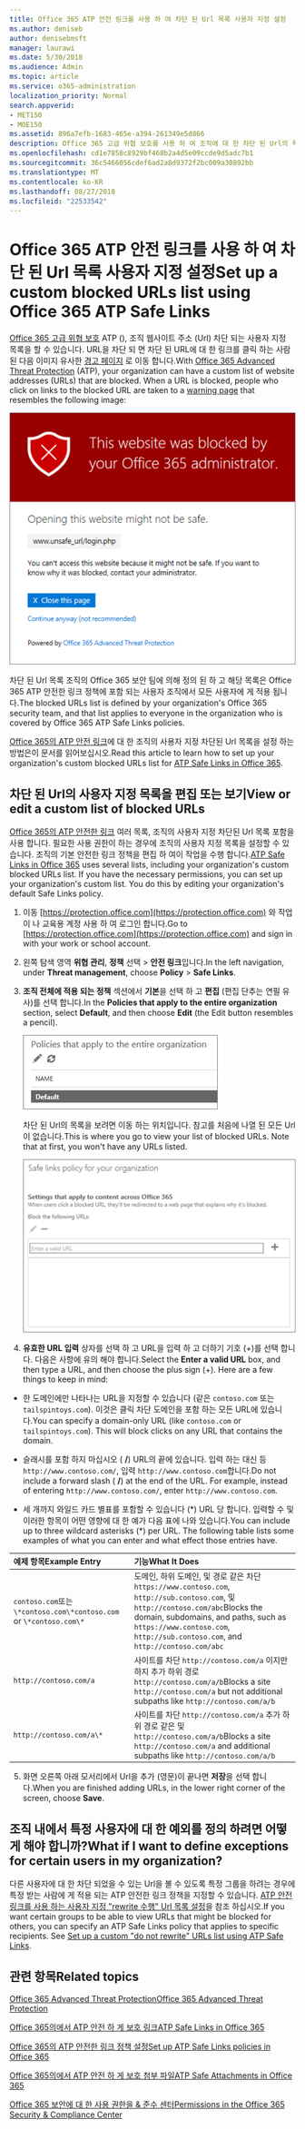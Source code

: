 ```yaml
---
title: Office 365 ATP 안전 링크를 사용 하 여 차단 된 Url 목록 사용자 지정 설정
ms.author: deniseb
author: denisebmsft
manager: laurawi
ms.date: 5/30/2018
ms.audience: Admin
ms.topic: article
ms.service: o365-administration
localization_priority: Normal
search.appverid:
- MET150
- MOE150
ms.assetid: 896a7efb-1683-465e-a394-261349e5d866
description: Office 365 고급 위협 보호를 사용 하 여 조직에 대 한 차단 된 Url의 목록을 설정 하는 방법을 알아보려면이 문서를 읽어보십시오. 차단 된 Url ATP 안전한 링크 정책에 따라 Office 문서 및 전자 메일 메시지에 적용 됩니다.
ms.openlocfilehash: cd1e7858c8929bf468b2a4d5e09ccde9d5adc7b1
ms.sourcegitcommit: 36c5466056cdef6ad2a8d9372f2bc009a30892bb
ms.translationtype: MT
ms.contentlocale: ko-KR
ms.lasthandoff: 08/27/2018
ms.locfileid: "22533542"
---
```

# <a name="set-up-a-custom-blocked-urls-list-using-office-365-atp-safe-links"></a><span data-ttu-id="f8823-104">Office 365 ATP 안전 링크를 사용 하 여 차단 된 Url 목록 사용자 지정 설정</span><span class="sxs-lookup"><span data-stu-id="f8823-104">Set up a custom blocked URLs list using Office 365 ATP Safe Links</span></span>

<span data-ttu-id="f8823-p102">[Office 365 고급 위협 보호](office-365-atp.md) ATP (), 조직 웹사이트 주소 (Url) 차단 되는 사용자 지정 목록을 할 수 있습니다. URL을 차단 되 면 차단 된 URL에 대 한 링크를 클릭 하는 사람 된 다음 이미지 유사한 [경고 페이지](atp-safe-links-warning-pages.md) 로 이동 합니다.</span><span class="sxs-lookup"><span data-stu-id="f8823-p102">With [Office 365 Advanced Threat Protection](office-365-atp.md) (ATP), your organization can have a custom list of website addresses (URLs) that are blocked. When a URL is blocked, people who click on links to the blocked URL are taken to a [warning page](atp-safe-links-warning-pages.md) that resembles the following image:</span></span> 
  
![이 사이트는 차단](media/6b4bda2d-a1e6-419e-8b10-588e83c3af3f.png)
  
<span data-ttu-id="f8823-108">차단 된 Url 목록 조직의 Office 365 보안 팀에 의해 정의 된 하 고 해당 목록은 Office 365 ATP 안전한 링크 정책에 포함 되는 사용자 조직에서 모든 사용자에 게 적용 됩니다.</span><span class="sxs-lookup"><span data-stu-id="f8823-108">The blocked URLs list is defined by your organization's Office 365 security team, and that list applies to everyone in the organization who is covered by Office 365 ATP Safe Links policies.</span></span> 
  
<span data-ttu-id="f8823-109">[Office 365의 ATP 안전 링크](atp-safe-links.md)에 대 한 조직의 사용자 지정 차단된 Url 목록을 설정 하는 방법은이 문서를 읽어보십시오.</span><span class="sxs-lookup"><span data-stu-id="f8823-109">Read this article to learn how to set up your organization's custom blocked URLs list for [ATP Safe Links in Office 365](atp-safe-links.md).</span></span>
  
## <a name="view-or-edit-a-custom-list-of-blocked-urls"></a><span data-ttu-id="f8823-110">차단 된 Url의 사용자 지정 목록을 편집 또는 보기</span><span class="sxs-lookup"><span data-stu-id="f8823-110">View or edit a custom list of blocked URLs</span></span>

<span data-ttu-id="f8823-p103">[Office 365의 ATP 안전한 링크](atp-safe-links.md) 여러 목록, 조직의 사용자 지정 차단된 Url 목록 포함을 사용 합니다. 필요한 사용 권한이 하는 경우에 조직의 사용자 지정 목록을 설정할 수 있습니다. 조직의 기본 안전한 링크 정책을 편집 하 여이 작업을 수행 합니다.</span><span class="sxs-lookup"><span data-stu-id="f8823-p103">[ATP Safe Links in Office 365](atp-safe-links.md) uses several lists, including your organization's custom blocked URLs list. If you have the necessary permissions, you can set up your organization's custom list. You do this by editing your organization's default Safe Links policy.</span></span>
  
1. <span data-ttu-id="f8823-114">이동 [https://protection.office.com](https://protection.office.com) 와 작업이 나 교육용 계정 사용 하 여 로그인 합니다.</span><span class="sxs-lookup"><span data-stu-id="f8823-114">Go to [https://protection.office.com](https://protection.office.com) and sign in with your work or school account.</span></span> 
    
2. <span data-ttu-id="f8823-115">왼쪽 탐색 영역 **위협 관리**, **정책** 선택 \> **안전 링크**입니다.</span><span class="sxs-lookup"><span data-stu-id="f8823-115">In the left navigation, under **Threat management**, choose **Policy** \> **Safe Links**.</span></span>
    
3. <span data-ttu-id="f8823-116">**조직 전체에 적용 되는 정책** 섹션에서 **기본**을 선택 하 고 **편집** (편집 단추는 연필 유사)를 선택 합니다.</span><span class="sxs-lookup"><span data-stu-id="f8823-116">In the **Policies that apply to the entire organization** section, select **Default**, and then choose **Edit** (the Edit button resembles a pencil).</span></span> 
    
    ![안전한 링크 보호에 대 한 기본 정책을 편집 하려면 편집을 클릭 합니다.](media/d08f9615-d947-4033-813a-d310ec2c8cca.png)
  
    <span data-ttu-id="f8823-p104">차단 된 Url의 목록을 보려면 이동 하는 위치입니다. 참고를 처음에 나열 된 모든 Url이 없습니다.</span><span class="sxs-lookup"><span data-stu-id="f8823-p104">This is where you go to view your list of blocked URLs. Note that at first, you won't have any URLs listed.</span></span>
    
    ![차단 되는 Url 목록 조직 전체에 적용 되는 안전한 링크 정책 기본에서입니다.](media/575e1449-6191-40ac-b626-030a2fd3fb11.png)
  
4. <span data-ttu-id="f8823-p105">**유효한 URL 입력** 상자를 선택 하 고 URL을 입력 하 고 더하기 기호 (+)를 선택 합니다. 다음은 사항에 유의 해야 합니다.</span><span class="sxs-lookup"><span data-stu-id="f8823-p105">Select the **Enter a valid URL** box, and then type a URL, and then choose the plus sign (+). Here are a few things to keep in mind:</span></span> 
    
  - <span data-ttu-id="f8823-p106">한 도메인에만 나타나는 URL을 지정할 수 있습니다 (같은 `contoso.com` 또는 `tailspintoys.com`). 이것은 클릭 차단 도메인을 포함 하는 모든 URL에 있습니다.</span><span class="sxs-lookup"><span data-stu-id="f8823-p106">You can specify a domain-only URL (like `contoso.com` or `tailspintoys.com`). This will block clicks on any URL that contains the domain.</span></span>
    
  - <span data-ttu-id="f8823-p107">슬래시를 포함 하지 마십시오 ( **/**) URL의 끝에 있습니다. 입력 하는 대신 등 `http://www.contoso.com/`, 입력 `http://www.contoso.com`합니다.</span><span class="sxs-lookup"><span data-stu-id="f8823-p107">Do not include a forward slash ( **/**) at the end of the URL. For example, instead of entering `http://www.contoso.com/`, enter `http://www.contoso.com`.</span></span>
    
  - <span data-ttu-id="f8823-p108">세 개까지 와일드 카드 별표를 포함할 수 있습니다 (\*) URL 당 합니다. 입력할 수 및 이러한 항목이 어떤 영향에 대 한 예가 다음 표에 나와 있습니다.</span><span class="sxs-lookup"><span data-stu-id="f8823-p108">You can include up to three wildcard asterisks (\*) per URL. The following table lists some examples of what you can enter and what effect those entries have.</span></span>
    
|<span data-ttu-id="f8823-129">**예제 항목**</span><span class="sxs-lookup"><span data-stu-id="f8823-129">**Example Entry**</span></span>|<span data-ttu-id="f8823-130">**기능**</span><span class="sxs-lookup"><span data-stu-id="f8823-130">**What It Does**</span></span>|
|:-----|:-----|
|<span data-ttu-id="f8823-131">`contoso.com`또는`\*contoso.com\*`</span><span class="sxs-lookup"><span data-stu-id="f8823-131">`contoso.com` or `\*contoso.com\*`</span></span>  <br/> |<span data-ttu-id="f8823-132">도메인, 하위 도메인, 및 경로 같은 차단 `https://www.contoso.com`, `http://sub.contoso.com`, 및`http://contoso.com/abc`</span><span class="sxs-lookup"><span data-stu-id="f8823-132">Blocks the domain, subdomains, and paths, such as `https://www.contoso.com`, `http://sub.contoso.com`, and `http://contoso.com/abc`</span></span>  <br/> |
|`http://contoso.com/a`  <br/> |<span data-ttu-id="f8823-133">사이트를 차단 `http://contoso.com/a` 이지만 하지 추가 하위 경로`http://contoso.com/a/b`</span><span class="sxs-lookup"><span data-stu-id="f8823-133">Blocks a site `http://contoso.com/a` but not additional subpaths like `http://contoso.com/a/b`</span></span>  <br/> |
|`http://contoso.com/a\*`  <br/> |<span data-ttu-id="f8823-134">사이트를 차단 `http://contoso.com/a` 추가 하위 경로 같은 및`http://contoso.com/a/b`</span><span class="sxs-lookup"><span data-stu-id="f8823-134">Blocks a site `http://contoso.com/a` and additional subpaths like `http://contoso.com/a/b`</span></span>  <br/> |
   
5. <span data-ttu-id="f8823-135">화면 오른쪽 아래 모서리에서 Url을 추가 (영문)이 끝나면 **저장**을 선택 합니다.</span><span class="sxs-lookup"><span data-stu-id="f8823-135">When you are finished adding URLs, in the lower right corner of the screen, choose **Save**.</span></span>
    
## <a name="what-if-i-want-to-define-exceptions-for-certain-users-in-my-organization"></a><span data-ttu-id="f8823-136">조직 내에서 특정 사용자에 대 한 예외를 정의 하려면 어떻게 해야 합니까?</span><span class="sxs-lookup"><span data-stu-id="f8823-136">What if I want to define exceptions for certain users in my organization?</span></span>

<span data-ttu-id="f8823-p109">다른 사용자에 대 한 차단 되었을 수 있는 Url을 볼 수 있도록 특정 그룹을 하려는 경우에 특정 받는 사람에 게 적용 되는 ATP 안전한 링크 정책을 지정할 수 있습니다. [ATP 안전 링크를 사용 하는 사용자 지정 "rewrite 수행" Url 목록 설정](set-up-a-custom-do-not-rewrite-urls-list-with-atp.md)을 참조 하십시오.</span><span class="sxs-lookup"><span data-stu-id="f8823-p109">If you want certain groups to be able to view URLs that might be blocked for others, you can specify an ATP Safe Links policy that applies to specific recipients. See [Set up a custom "do not rewrite" URLs list using ATP Safe Links](set-up-a-custom-do-not-rewrite-urls-list-with-atp.md).</span></span>
  
## <a name="related-topics"></a><span data-ttu-id="f8823-139">관련 항목</span><span class="sxs-lookup"><span data-stu-id="f8823-139">Related topics</span></span>

[<span data-ttu-id="f8823-140">Office 365 Advanced Threat Protection</span><span class="sxs-lookup"><span data-stu-id="f8823-140">Office 365 Advanced Threat Protection</span></span>](office-365-atp.md)
  
[<span data-ttu-id="f8823-141">Office 365의에서 ATP 안전 하 게 보호 링크</span><span class="sxs-lookup"><span data-stu-id="f8823-141">ATP Safe Links in Office 365</span></span>](atp-safe-links.md)
  
[<span data-ttu-id="f8823-142">Office 365의 ATP 안전한 링크 정책 설정</span><span class="sxs-lookup"><span data-stu-id="f8823-142">Set up ATP Safe Links policies in Office 365</span></span>](set-up-atp-safe-links-policies.md)
  
[<span data-ttu-id="f8823-143">Office 365의에서 ATP 안전 하 게 보호 첨부 파일</span><span class="sxs-lookup"><span data-stu-id="f8823-143">ATP Safe Attachments in Office 365</span></span>](atp-safe-attachments.md)

[<span data-ttu-id="f8823-144">Office 365 보안에 대 한 사용 권한을 &amp; 준수 센터</span><span class="sxs-lookup"><span data-stu-id="f8823-144">Permissions in the Office 365 Security &amp; Compliance Center</span></span>](permissions-in-the-security-and-compliance-center.md)
  


